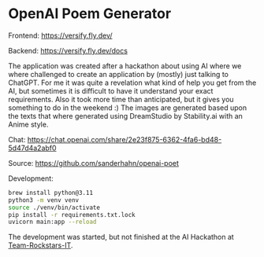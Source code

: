 # OpenAI Poem Generator

Frontend: https://versify.fly.dev/

Backend: https://versify.fly.dev/docs

The application was created after a hackathon about using AI where we where challenged to create an application by (mostly) just talking to ChatGPT. For me it was quite a revelation what kind of help you get from the AI, but sometimes it is difficult to have it understand your exact requirements. Also it took more time than anticipated, but it gives you something to do in the weekend :) The images are generated based upon the texts that where generated using DreamStudio by Stability.ai with an Anime style.

Chat: https://chat.openai.com/share/2e23f875-6362-4fa6-bd48-5d47d4a2abf0

Source: https://github.com/sanderhahn/openai-poet

Development:

```sh
brew install python@3.11
python3 -m venv venv
source ./venv/bin/activate
pip install -r requirements.txt.lock
uvicorn main:app --reload
```

The development was started, but not finished at the AI Hackathon at [Team-Rockstars-IT](https://github.com/Team-Rockstars-IT/Hackathon-AI).
